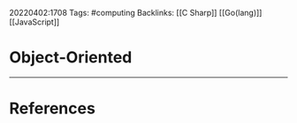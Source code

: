 20220402:1708
Tags: #computing 
Backlinks: [[C Sharp]] [[Go(lang)]] [[JavaScript]]
# Object-Oriented




---
# References